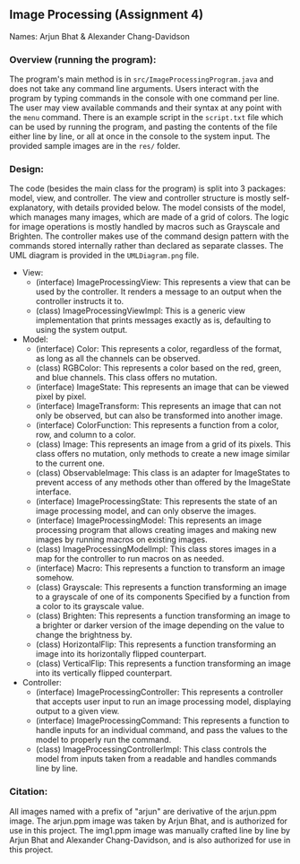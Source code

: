 ## Image Processing (Assignment 4)

Names: Arjun Bhat & Alexander Chang-Davidson

### Overview (running the program):

The program's main method is in `src/ImageProcessingProgram.java`
and does not take any command line arguments. Users interact with the program
by typing commands in the console with one command per line. The user may view
available commands and their syntax at any point with the `menu` command.
There is an example script in the `script.txt` file which can be used by running the
program, and pasting the contents of the file either line by line, or all at once in the
console to the system input. The provided sample images are in the `res/` folder.

### Design:

The code (besides the main class for the program) is split into 3 packages: model, view,
and controller. The view and controller structure is mostly self-explanatory, with details
provided below. The model consists of the model, which manages many images, which are
made of a grid of colors. The logic for image operations is mostly handled by macros
such as Grayscale and Brighten. The controller makes use of the command design pattern
with the commands stored internally rather than declared as separate classes.
The UML diagram is provided in the `UMLDiagram.png` file.

- View:
    - (interface) ImageProcessingView: This represents a view that can be used by the
      controller. It renders a message to an output when the controller instructs it to.
    - (class) ImageProcessingViewImpl: This is a generic view implementation that prints
      messages exactly as is, defaulting to using the system output.
- Model:
    - (interface) Color: This represents a color, regardless of the format, as long as
      all the channels can be observed.
    - (class) RGBColor: This represents a color based on the red, green, and blue channels.
      This class offers no mutation.
    - (interface) ImageState: This represents an image that can be viewed pixel by pixel.
    - (interface) ImageTransform: This represents an image that can not only be observed,
      but can also be transformed into another image.
    - (interface) ColorFunction: This represents a function from a color, row, and column
      to a color.
    - (class) Image: This represents an image from a grid of its pixels. This class offers
      no mutation, only methods to create a new image similar to the current one.
    - (class) ObservableImage: This class is an adapter for ImageStates to prevent access
      of any methods other than offered by the ImageState interface.
    - (interface) ImageProcessingState: This represents the state of an image processing
      model, and can only observe the images.
    - (interface) ImageProcessingModel: This represents an image processing program that
      allows creating images and making new images by running macros on existing images.
    - (class) ImageProcessingModelImpl: This class stores images in a map for the controller
      to run macros on as needed.
    - (interface) Macro: This represents a function to transform an image somehow.
    - (class) Grayscale: This represents a function transforming an image to a grayscale of
      one of its components Specified by a function from a color to its grayscale value.
    - (class) Brighten: This represents a function transforming an image to a brighter or
      darker version of the image depending on the value to change the brightness by.
    - (class) HorizontalFlip: This represents a function transforming an image into its
      horizontally flipped counterpart.
    - (class) VerticalFlip: This represents a function transforming an image into its
      vertically flipped counterpart.
- Controller:
    - (interface) ImageProcessingController: This represents a controller that accepts
      user input to run an image processing model, displaying output to a given view.
    - (interface) ImageProcessingCommand: This represents a function to handle inputs
      for an individual command, and pass the values to the model to properly run the command.
    - (class) ImageProcessingControllerImpl: This class controls the model from inputs
      taken from a readable and handles commands line by line.

### Citation:

All images named with a prefix of "arjun" are derivative of the arjun.ppm image.
The arjun.ppm image was taken by Arjun Bhat, and is authorized for use in this project.
The img1.ppm image was manually crafted line by line by Arjun Bhat and Alexander Chang-Davidson,
and is also authorized for use in this project.
